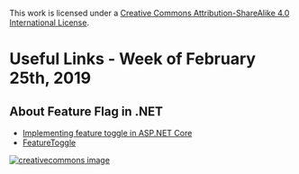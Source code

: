 This work is licensed under a
[Creative Commons Attribution-ShareAlike 4.0 International License](http://creativecommons.org/licenses/by-sa/4.0/).

# Useful Links - Week of February 25th, 2019

## About Feature Flag in .NET

- [Implementing feature toggle in ASP.NET Core](https://dotnetthoughts.net/implementing-feature-toggle-in-aspnet-core/)
- [FeatureToggle](https://github.com/jason-roberts/FeatureToggle)

[![creativecommons image](https://i.creativecommons.org/l/by-sa/4.0/80x15.png)](http://creativecommons.org/licenses/by-sa/4.0/)
